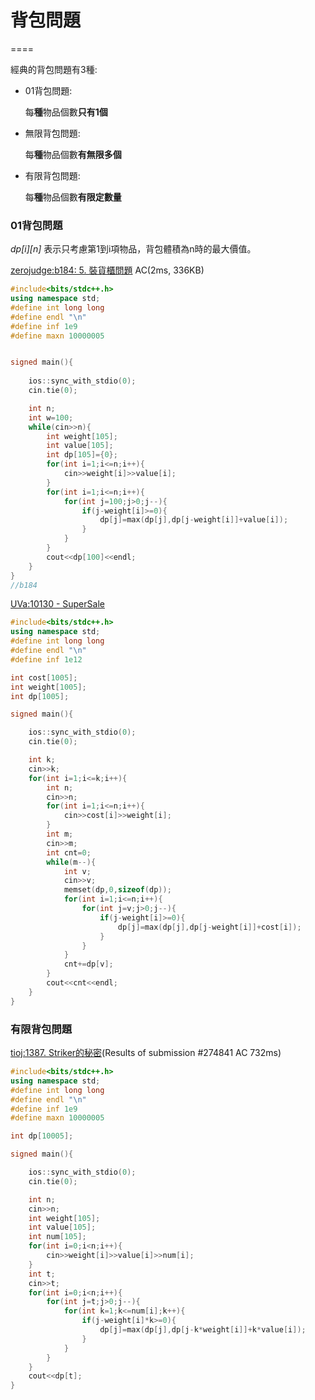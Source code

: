 # 背包問題
====

經典的背包問題有3種:

+ 01背包問題:

  每**種**物品個數**只有1個**

+ 無限背包問題:

  每**種**物品個數**有無限多個**

+ 有限背包問題:

  每**種**物品個數**有限定數量**


### 01背包問題

*dp[i][n]* 表示只考慮第1到i項物品，背包體積為n時的最大價值。

[zerojudge:b184: 5. 裝貨櫃問題](https://zerojudge.tw/ShowProblem?problemid=b184) AC(2ms, 336KB)
```cpp
#include<bits/stdc++.h>
using namespace std;
#define int long long
#define endl "\n"
#define inf 1e9
#define maxn 10000005


signed main(){
    
    ios::sync_with_stdio(0);
    cin.tie(0);

    int n;
    int w=100;
    while(cin>>n){
        int weight[105];
        int value[105];
        int dp[105]={0};
        for(int i=1;i<=n;i++){
            cin>>weight[i]>>value[i];
        }
        for(int i=1;i<=n;i++){
            for(int j=100;j>0;j--){
                if(j-weight[i]>=0){
                    dp[j]=max(dp[j],dp[j-weight[i]]+value[i]);
                }
            }
        }
        cout<<dp[100]<<endl;
    }
}
//b184
```


[UVa:10130 - SuperSale](https://onlinejudge.org/index.php?option=com_onlinejudge&Itemid=8&page=show_problem&problem=1071)
```cpp
#include<bits/stdc++.h>
using namespace std;
#define int long long
#define endl "\n"
#define inf 1e12

int cost[1005];
int weight[1005];
int dp[1005];

signed main(){

    ios::sync_with_stdio(0);
    cin.tie(0);

    int k;
    cin>>k;
    for(int i=1;i<=k;i++){
        int n;
        cin>>n;
        for(int i=1;i<=n;i++){
            cin>>cost[i]>>weight[i]; 
        }
        int m;
        cin>>m;
        int cnt=0;
        while(m--){
            int v;
            cin>>v;
            memset(dp,0,sizeof(dp));
            for(int i=1;i<=n;i++){
                for(int j=v;j>0;j--){
                    if(j-weight[i]>=0){
                        dp[j]=max(dp[j],dp[j-weight[i]]+cost[i]);
                    }
                }
            }
            cnt+=dp[v];
        }
        cout<<cnt<<endl;
    }
}
```




### 有限背包問題


[tioj:1387. Striker的秘密](https://tioj.ck.tp.edu.tw/submissions/274841)(Results of submission #274841 AC 732ms)

```cpp
#include<bits/stdc++.h>
using namespace std;
#define int long long
#define endl "\n"
#define inf 1e9
#define maxn 10000005

int dp[10005];

signed main(){

    ios::sync_with_stdio(0);
    cin.tie(0);

    int n;
    cin>>n;
    int weight[105];
    int value[105];
    int num[105];
    for(int i=0;i<n;i++){
        cin>>weight[i]>>value[i]>>num[i];
    }
    int t;
    cin>>t;
    for(int i=0;i<n;i++){
        for(int j=t;j>0;j--){
            for(int k=1;k<=num[i];k++){
                if(j-weight[i]*k>=0){
                    dp[j]=max(dp[j],dp[j-k*weight[i]]+k*value[i]);
                }
            }
        }
    }
    cout<<dp[t];
}
```
